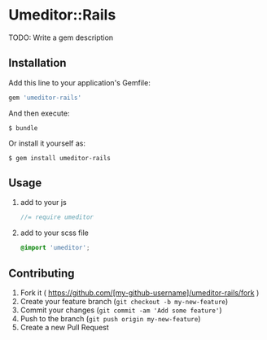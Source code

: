 # Umeditor::Rails

TODO: Write a gem description

## Installation

Add this line to your application's Gemfile:

```ruby
gem 'umeditor-rails'
```

And then execute:

    $ bundle

Or install it yourself as:

    $ gem install umeditor-rails

## Usage

1. add to your js 
	
	```js
	//= require umeditor
	```

2. add to your scss file

	```scss
	@import 'umeditor';
	```

## Contributing

1. Fork it ( https://github.com/[my-github-username]/umeditor-rails/fork )
2. Create your feature branch (`git checkout -b my-new-feature`)
3. Commit your changes (`git commit -am 'Add some feature'`)
4. Push to the branch (`git push origin my-new-feature`)
5. Create a new Pull Request
